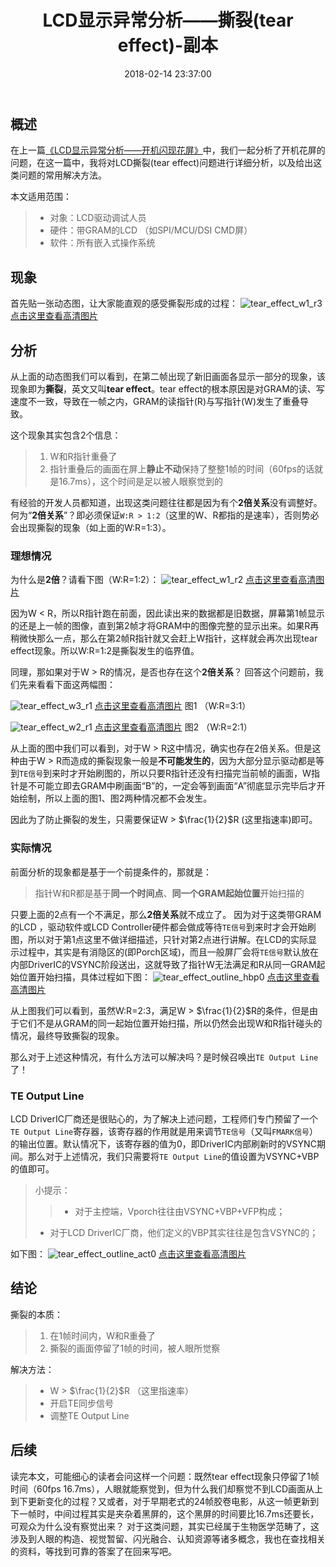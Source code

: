 ﻿---
title:  "LCD显示异常分析——撕裂(tear effect)-副本"
date:   2018-02-14 23:37:00
categories: text
---

## **概述**
在上一篇[《LCD显示异常分析——开机闪现花屏》](http://blog.csdn.net/hexiaolong2009/article/details/79190789)中，我们一起分析了开机花屏的问题，在这一篇中，我将对LCD撕裂(tear effect)问题进行详细分析，以及给出这类问题的常用解决方法。

本文适用范围：
> * 对象：LCD驱动调试人员
> * 硬件：带GRAM的LCD （如SPI/MCU/DSI CMD屏）
> * 软件：所有嵌入式操作系统

## **现象**
首先贴一张动态图，让大家能直观的感受撕裂形成的过程：
![tear_effect_w1_r3](http://img.blog.csdn.net/20180213195625378)
[点击这里查看高清图片](http://hexiaolong2008.github.io/image/tear_effect_w1_r3.svg)

## **分析**
从上面的动态图我们可以看到，在第二帧出现了新旧画面各显示一部分的现象，该现象即为**撕裂**，英文又叫**tear effect**。tear effect的根本原因是对GRAM的读、写速度不一致，导致在一帧之内，GRAM的读指针(R)与写指针(W)发生了重叠导致。

这个现象其实包含2个信息：
> 1. W和R指针重叠了
> 2. 指针重叠后的画面在屏上**静止不动**保持了整整1帧的时间（60fps的话就是16.7ms），这个时间是足以被人眼察觉到的

有经验的开发人员都知道，出现这类问题往往都是因为有个**2倍关系**没有调整好。何为“**2倍关系**”？即必须保证`W:R > 1:2`（这里的W、R都指的是速率），否则势必会出现撕裂的现象（如上面的W:R=1:3）。

### **理想情况**
为什么是**2倍**？请看下图（W:R=1:2）：
![tear_effect_w1_r2](http://img.blog.csdn.net/20180213204925223)
[点击这里查看高清图片](http://hexiaolong2008.github.io/image/tear_effect_w1_r2.svg)

因为W < R，所以R指针跑在前面，因此读出来的数据都是旧数据，屏幕第1帧显示的还是上一帧的图像，直到第2帧才将GRAM中的图像完整的显示出来。如果R再稍微快那么一点，那么在第2帧R指针就又会赶上W指针，这样就会再次出现tear effect现象。所以W:R=1:2是撕裂发生的临界值。

同理，那如果对于W > R的情况，是否也存在这个**2倍关系**？
回答这个问题前，我们先来看看下面这两幅图：

![tear_effect_w3_r1](http://img.blog.csdn.net/2018021321405522)
[点击这里查看高清图片](http://hexiaolong2008.github.io/image/tear_effect_w3_r1.svg)
图1 （W:R=3:1）
<br/>

![tear_effect_w2_r1](http://img.blog.csdn.net/20180213214534899)
[点击这里查看高清图片](http://hexiaolong2008.github.io/image/tear_effect_w2_r1.svg)
图2 （W:R=2:1）

从上面的图中我们可以看到，对于W > R这中情况，确实也存在2倍关系。但是这种由于W > R而造成的撕裂现象一般是**不可能发生的**，因为大部分显示驱动都是等到`TE信号`到来时才开始刷图的，所以只要R指针还没有扫描完当前帧的画面，W指针是不可能立即去GRAM中刷画面“B”的，一定会等到画面“A”彻底显示完毕后才开始绘制，所以上面的图1、图2两种情况都不会发生。

因此为了防止撕裂的发生，只需要保证W > $\frac{1}{2}$R (这里指速率)即可。

### **实际情况**
前面分析的现象都是基于一个前提条件的，那就是：
> 指针W和R都是基于**同一个时间点**、**同一个GRAM起始位置**开始扫描的

只要上面的2点有一个不满足，那么**2倍关系**就不成立了。
因为对于这类带GRAM的LCD ，驱动软件或LCD Controller硬件都会做成等待`TE信号`到来时才会开始刷图，所以对于第1点这里不做详细描述，只针对第2点进行讲解。在LCD的实际显示过程中，其实是有消隐区的(即Porch区域)，而且一般屏厂会将`TE信号`默认放在内部DriverIC的VSYNC阶段送出，这就导致了指针W无法满足和R从同一GRAM起始位置开始扫描，具体过程如下图：
![tear_effect_outline_hbp0](http://img.blog.csdn.net/20180213224203759)
[点击这里查看高清图片](http://hexiaolong2008.github.io/image/tear_effect_outline_hbp0.svg)

从上图我们可以看到，虽然W:R=2:3，满足W > $\frac{1}{2}$R的条件，但是由于它们不是从GRAM的同一起始位置开始扫描，所以仍然会出现W和R指针碰头的情况，最终导致撕裂的现象。

那么对于上述这种情况，有什么方法可以解决吗？是时候召唤出`TE Output Line`了！

### **TE Output Line**
LCD DriverIC厂商还是很贴心的，为了解决上述问题，工程师们专门预留了一个`TE Output Line`寄存器，该寄存器的作用就是用来调节`TE信号`（又叫`FMARK信号`）的输出位置。默认情况下，该寄存器的值为0，即DriverIC内部刷新时的VSYNC期间。那么对于上述情况，我们只需要将`TE Output Line`的值设置为VSYNC+VBP的值即可。
> 小提示：
>> * 对于主控端，Vporch往往由VSYNC+VBP+VFP构成；
> * 对于LCD DriverIC厂商，他们定义的VBP其实往往是包含VSYNC的；

如下图：
![tear_effect_outline_act0](http://img.blog.csdn.net/20180213231002635)
[点击这里查看高清图片](http://hexiaolong2008.github.io/image/tear_effect_outline_act0.svg)

## **结论**
撕裂的本质：
> 1. 在1帧时间内，W和R重叠了
> 2. 撕裂的画面停留了1帧的时间，被人眼所觉察

解决方法：
> * W > $\frac{1}{2}$R （这里指速率）
> * 开启TE同步信号 
> * 调整TE Output Line

## **后续**
读完本文，可能细心的读者会问这样一个问题：既然tear effect现象只停留了1帧时间（60fps 16.7ms），人眼就能察觉到，但为什么我们却察觉不到LCD画面从上到下更新变化的过程？又或者，对于早期老式的24帧胶卷电影，从这一帧更新到下一帧时，中间过程其实是夹杂着黑屏的，这个黑屏的时间要比16.7ms还要长，可观众为什么没有察觉出来？
对于这类问题，其实已经属于生物医学范畴了，这涉及到人眼的构造、视觉暂留、闪光融合、认知资源等诸多概念，我也在查找相关的资料，等找到可靠的答案了在回来写吧。
